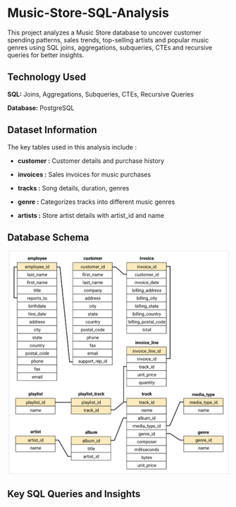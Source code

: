 # Music-Store-SQL-Analysis
This project analyzes a Music Store database to uncover customer spending patterns, sales trends, top-selling artists and popular music genres using SQL joins, aggregations, subqueries, CTEs and recursive queries for better insights.

## Technology Used

**SQL:** Joins, Aggregations, Subqueries, CTEs, Recursive Queries

**Database:** PostgreSQL


## Dataset Information

The key tables used in this analysis include :

- **customer :** Customer details and purchase history    

- **invoices :** Sales invoices for music purchases

- **tracks :** Song details, duration, genres

- **genre :** Categorizes tracks into different music genres

- **artists :** Store artist details with artist_id and name


## Database Schema
![Database Schema](schema_diagram.png)

## Key SQL Queries and Insights
